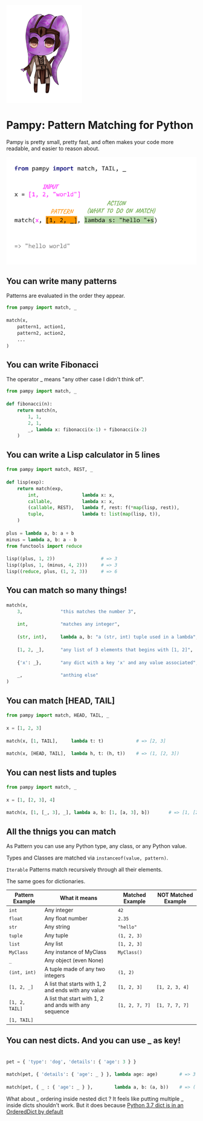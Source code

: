![Pampy logo](imgs/pampy.png "Pampy in Start Wars")

# Pampy: Pattern Matching for Python
Pampy is pretty small, pretty fast, and often makes your code more readable, and easier to reason about.

<kbd>
  <img src="imgs/slide1.png" width="600">
</kbd>

## You can write many patterns

Patterns are evaluated in the order they appear.

```python
from pampy import match, _

match(x,
    pattern1, action1,
    pattern2, action2,
    ...
)
```


## You can write Fibonacci
The operator _ means "any other case I didn't think of".

```python
from pampy import match, _

def fibonacci(n):
    return match(n,
        1, 1,
        2, 1,
        _, lambda x: fibonacci(x-1) + fibonacci(x-2)
    )
```

## You can write a Lisp calculator in 5 lines

```python
from pampy import match, REST, _

def lisp(exp):
    return match(exp,
        int,                lambda x: x,
        callable,           lambda x: x,
        (callable, REST),   lambda f, rest: f(*map(lisp, rest)),
        tuple,              lambda t: list(map(lisp, t)),
    )

plus = lambda a, b: a + b
minus = lambda a, b: a - b
from functools import reduce

lisp((plus, 1, 2))                 # => 3
lisp((plus, 1, (minus, 4, 2)))     # => 3
lisp((reduce, plus, (1, 2, 3))     # => 6
```

## You can match so many things!

```python
match(x,
    3,              "this matches the number 3",

    int,            "matches any integer",

    (str, int),     lambda a, b: "a (str, int) tuple used in a lambda",

    [1, 2, _],      "any list of 3 elements that begins with [1, 2]",

    {'x': _},       "any dict with a key 'x' and any value associated",

    _,              "anthing else"
)
```

## You can match [HEAD, TAIL]

```python
from pampy import match, HEAD, TAIL, _

x = [1, 2, 3]

match(x, [1, TAIL],     lambda t: t)            # => [2, 3]

match(x, [HEAD, TAIL],  lambda h, t: (h, t))    # => (1, [2, 3])

```

## You can nest lists and tuples

```python
from pampy import match, _

x = [1, [2, 3], 4]

match(x, [1, [_, 3], _], lambda a, b: [1, [a, 3], b])       # => [1, [2, 3], 4]
```

## All the thnigs you can match

As Pattern you can use any Python type, any class, or any Python value. 

Types and Classes are matched via `instanceof(value, pattern)`.

`Iterable` Patterns match recursively through all their elements. 

The same goes for dictionaries.

| Pattern Example | What it means | Matched Example | NOT Matched Example |
| --------------- | --------------| --------------- | ------------------- |
| `int` | Any integer | `42` |
| `float` | Any float number | `2.35` |
| `str` | Any string | `"hello"` |
| `tuple` | Any tuple | `(1, 2, 3)` |
| `list` | Any list | `[1, 2, 3]` |
| `MyClass` | Any instance of MyClass | `MyClass()` | 
| `_` | Any object (even None) | 
| `(int, int)` | A tuple made of any two integers | `(1, 2)` 
| `[1, 2, _]`  | A list that starts with 1, 2 and ends with any value | `[1, 2, 3]` | `[1, 2, 3, 4]` |
| `[1, 2, TAIL]` | A list that start with 1, 2 and ands with any sequence | `[1, 2, 7, 7]` | `[1, 7, 7, 7]` |
| `[1, TAIL]` | 


## You can nest dicts. And you can use _ as key!

```python

pet = { 'type': 'dog', 'details': { 'age': 3 } }

match(pet, { 'details': { 'age': _ } }, lambda age: age)        # => 3

match(pet, { _ : { 'age': _ } },        lambda a, b: (a, b))    # => ('details', 3)
```

What about _ ordering inside nested dict ?
It feels like putting multiple _ inside dicts shouldn't work.
But it does because
[Python 3.7 dict is in an OrderedDict by default](https://mail.python.org/pipermail/python-dev/2017-December/151283.html)


<!--
## You can go crazy, and implement match with match itself
...


## Install

It works for both python2 and python3. To install it:

```$ pip install pampy```

or
```$ pip3 install pampy```

or
```$ easy_install pampy```-->


